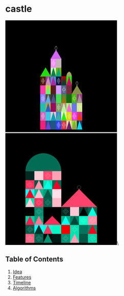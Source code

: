# castle
<img src='https://github.com/JiangxueHan529/castle/blob/main/images/testing29.png' width = "350" height = "350"/>\
<img src='https://github.com/JiangxueHan529/castle/blob/main/images/testing46.png' width = "350" height = "350"/>\
## Table of Contents
1. [Idea](#Idea)
1. [Features](#Features)
1. [Timeline](#Timeline)
2. [Algorithms](#Algorithms)
